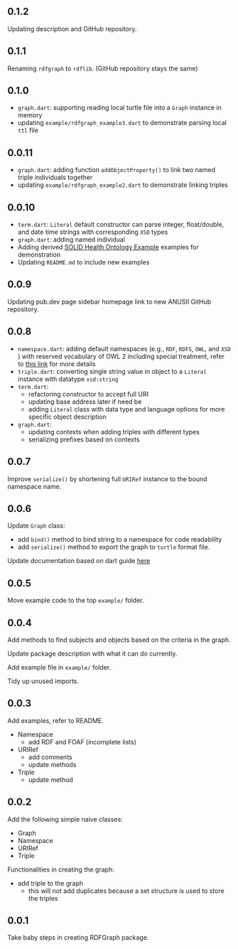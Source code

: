 ## 0.1.2

Updating description and GitHub repository.

## 0.1.1

Renaming `rdfgraph` to `rdflib`. (GitHub repository stays the same)

## 0.1.0

- `graph.dart`: supporting reading local turtle file into a `Graph` instance in memory
- updating `example/rdfgraph_example3.dart` to demonstrate parsing local `ttl` file

## 0.0.11

- `graph.dart`: adding function `addObjectProperty()` to link two named triple individuals together
- updating `example/rdfgraph_example2.dart` to demonstrate linking triples

## 0.0.10

- `term.dart`: `Literal` default constructor can parse integer, float/double, and date time strings
  with corresponding `XSD` types
- `graph.dart`: adding named individual
- Adding
  derived [SOLID Health Ontology Example](https://github.com/anusii/pods/blob/main/datasets/turtle-data/SOLID-Health-Ontology-Example%20-%20(data).ttl)
  examples for demonstration
- Updating `README.md` to include new examples

## 0.0.9

Updating pub.dev page sidebar homepage link to new ANUSII GitHub repository.

## 0.0.8

- `namespace.dart`: adding default namespaces (e.g., `RDF`, `RDFS`, `OWL`, and `XSD` ) with reserved
  vocabulary of OWL 2 including special treatment, refer
  to [this link](https://www.w3.org/TR/owl-syntax/#IRIs) for more details
- `triple.dart`: converting single string value in object to a `Literal` instance with
  datatype `xsd:string`
- `term.dart`:
    - refactoring constructor to accept full URI
    - updating base address later if need be
    - adding `Literal` class with data type and language options for more specific object
      description
- `graph.dart`:
    - updating contexts when adding triples with different types
    - serializing prefixes based on contexts

## 0.0.7

Improve `serialize()` by shortening full `URIRef` instance to the bound namespace name.

## 0.0.6

Update `Graph` class:

- add `bind()` method to bind string to a namespace for code readability
- add `serialize()` method to export the graph to `turtle` format file.

Update documentation based on dart
guide [here](https://dart.dev/guides/language/effective-dart/documentation)

## 0.0.5

Move example code to the top `example/` folder.

## 0.0.4

Add methods to find subjects and objects based on the criteria in the graph.

Update package description with what it can do currently.

Add example file in `example/` folder.

Tidy up unused imports.

## 0.0.3

Add examples, refer to README.

- Namespace
    - add RDF and FOAF (incomplete lists)
- URIRef
    - add comments
    - update methods
- Triple
    - update method

## 0.0.2

Add the following simple naive classes:

- Graph
- Namespace
- URIRef
- Triple

Functionalities in creating the graph:

- add triple to the graph
    - this will not add duplicates because a set structure is used to store the triples

## 0.0.1

Take baby steps in creating RDFGraph package.